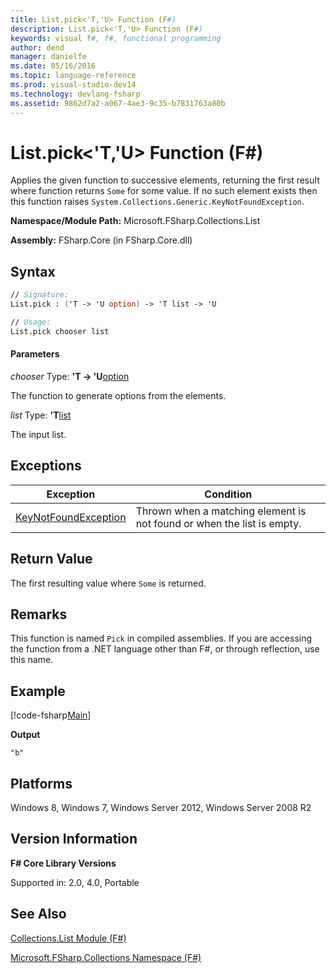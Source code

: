 ```yaml
---
title: List.pick<'T,'U> Function (F#)
description: List.pick<'T,'U> Function (F#)
keywords: visual f#, f#, functional programming
author: dend
manager: danielfe
ms.date: 05/16/2016
ms.topic: language-reference
ms.prod: visual-studio-dev14
ms.technology: devlang-fsharp
ms.assetid: 9862d7a2-a067-4ae3-9c35-b7831763a80b 
---
```


# List.pick<'T,'U> Function (F#)

Applies the given function to successive elements, returning the first result where function returns `Some` for some value. If no such element exists then this function raises `System.Collections.Generic.KeyNotFoundException`.

**Namespace/Module Path:** Microsoft.FSharp.Collections.List

**Assembly:** FSharp.Core (in FSharp.Core.dll)


## Syntax

```fsharp
// Signature:
List.pick : ('T -> 'U option) -> 'T list -> 'U

// Usage:
List.pick chooser list
```

#### Parameters
*chooser*
Type: **'T -&gt; 'U**[option](https://msdn.microsoft.com/library/b08add48-34bf-4410-80a1-ef6a8daddc58)


The function to generate options from the elements.


*list*
Type: **'T**[list](https://msdn.microsoft.com/library/c627b668-477b-4409-91ed-06d7f1b3e4a7)


The input list.

## Exceptions

|Exception|Condition|
|----|----|
|[KeyNotFoundException](https://msdn.microsoft.com/library/system.collections.generic.keynotfoundexception.aspx)|Thrown when a matching element is not found or when the list is empty.|

## Return Value

The first resulting value where `Some` is returned.

## Remarks
This function is named `Pick` in compiled assemblies. If you are accessing the function from a .NET language other than F#, or through reflection, use this name.

## Example

[!code-fsharp[Main](~/samples/snippets/fsharp/lists/snippet9.fs)]

**Output**

```
"b"
```

## Platforms
Windows 8, Windows 7, Windows Server 2012, Windows Server 2008 R2

## Version Information
**F# Core Library Versions**

Supported in: 2.0, 4.0, Portable

## See Also
[Collections.List Module &#40;F&#35;&#41;](Collections.List-Module-%5BFSharp%5D.md)

[Microsoft.FSharp.Collections Namespace &#40;F&#35;&#41;](Microsoft.FSharp.Collections-Namespace-%5BFSharp%5D.md)